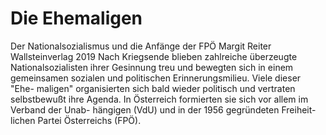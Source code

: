 # Die Ehemaligen
Der Nationalsozialismus
und die Anfänge der FPÖ
Margit Reiter
Wallsteinverlag 2019
Nach Kriegsende blieben zahlreiche überzeugte
Nationalsozialisten ihrer Gesinnung treu und
bewegten sich in einem gemeinsamen sozialen und
politischen Erinnerungsmilieu. Viele dieser "Ehe-
maligen" organisierten sich bald wieder politisch
und vertraten selbstbewußt ihre Agenda. In Österreich
formierten sie sich vor allem im Verband der Unab-
hängigen (VdU) und in der 1956 gegründeten Freiheit-
lichen Partei Österreichs (FPÖ).
